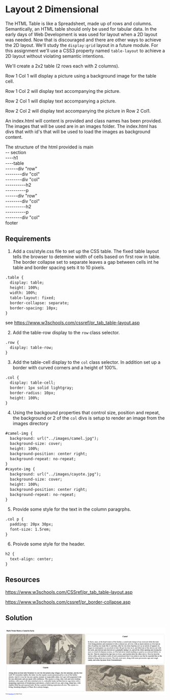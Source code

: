 # Layout 2 Dimensional

The HTML Table is like a Spreadsheet, made up of rows and columns.  Semantically, an HTML table should only be used for tabular data.  In the early days of Web Development is was used for layout when a 2D layout was needed.  Now that is discouraged and there are other ways to achieve the 2D layout.  We'll study the `display:grid` layout  in a future module.  For this assignment we'll use a CSS3 property named `table-layout` to achieve a 2D layout without violating semantic intentions.

We'll create a 2x2 table (2 rows each with 2 columns).

Row 1 Col 1 will display a picture using a background image for the table cell.

Row 1 Col 2 will display text accompanying the picture.  

Row 2 Col 1 will display text accompanying a picture.

Row 2 Col 2 will display text accompanying the picture in Row 2 Col1.  

An index.html will content is provided and class names has been provided.  The images that will be used are in an images folder.  The index.html has divs that with id's that will be used to load the images as background content.

The structure of the html provided is
main  
-- section  
----h1  
----table  
------div "row"  
--------div "col"  
--------div "col"  
----------h2  
----------p  
------div "row"  
--------div "col"   
----------h2   
----------p  
--------div "col"  
footer  

## Requirements
1. Add a css/style.css file to set up the CSS table.  The fixed table layout tells the browser to detemine width of cells based on first row in table.  The border collapse set to separate leaves a gap between cells int he table and border spacing sets it to 10 pixels.
```
.table {
  display: table;
  height: 100%;
  width: 100%;
  table-layout: fixed;
  border-collapse: separate;
  border-spacing: 10px;
}
```

see https://www.w3schools.com/cssref/pr_tab_table-layout.asp

2. Add the table-row display to the `row` class selector.
```
.row {
  display: table-row;
}
```
3. Add the table-cell display to the `col` class selector.  In addition set up a border with curved corners and a height of 100%.
```
.col {
  display: table-cell;
  border: 1px solid lightgray;
  border-radius: 10px;
  height: 100%;
}
```
4. Using the backgound properties that control size, position and repeat, the background or 2 of the `col` divs is setup to render an image from the images directory
```
#camel-img {
  background: url("../images/camel.jpg");
  background-size: cover;
  height: 100%;
  background-position: center right;
  background-repeat: no-repeat;
}
#cayote-img {
  background: url("../images/cayote.jpg");
  background-size: cover;
  height: 100%;
  background-position: center right;
  background-repeat: no-repeat;
}
```
5. Provide some style for the text in the column paragrphs.  
```
.col p {
  padding: 20px 30px;
  font-size: 1.5rem;
}
```
6. Proivde some style for the header.
```
h2 {
  text-align: center;
}
```

## Resources


https://www.w3schools.com/CSSref/pr_tab_table-layout.asp  

https://www.w3schools.com/cssref/pr_border-collapse.asp

## Solution
![Solution](images/2-d-layout-table.png)